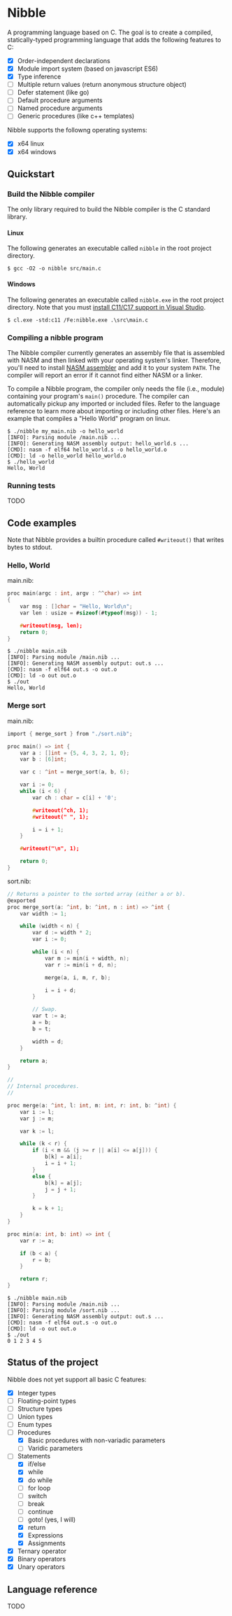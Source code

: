 # Nibble
A programming language based on C. The goal is to create a compiled, statically-typed programming language that adds the following features to C:

- [x] Order-independent declarations
- [x] Module import system (based on javascript ES6)
- [x] Type inference
- [ ] Multiple return values (return anonymous structure object)
- [ ] Defer statement (like go)
- [ ] Default procedure arguments
- [ ] Named procedure arguments
- [ ] Generic procedures (like c++ templates)

Nibble supports the followng operating systems:
- [x] x64 linux
- [x] x64 windows

## Quickstart
### Build the Nibble compiler
The only library required to build the Nibble compiler is the C standard library.
#### Linux
The following generates an executable called `nibble` in the root project directory.
```console
$ gcc -O2 -o nibble src/main.c
```
#### Windows
The following generates an executable called `nibble.exe` in the root project directory. Note that you must [install C11/C17 support in Visual Studio](https://docs.microsoft.com/en-us/cpp/overview/install-c17-support?view=msvc-170).
```console
$ cl.exe -std:c11 /Fe:nibble.exe .\src\main.c
```
### Compiling a nibble program
The Nibble compiler currently generates an assembly file that is assembled with NASM and then linked with your operating system's linker. Therefore, you'll need to install [NASM assembler](https://nasm.us/) and add it to your system `PATH`. The compiler will report an error if it cannot find either NASM or a linker.

To compile a Nibble program, the compiler only needs the file (i.e., module) containing your program's `main()` procedure. The compiler can automatically pickup any imported or included files. Refer to the language reference to learn more about importing or including other files. Here's an example that compiles a "Hello World" program on linux.

```console
$ ./nibble my_main.nib -o hello_world
[INFO]: Parsing module /main.nib ...
[INFO]: Generating NASM assembly output: hello_world.s ...
[CMD]: nasm -f elf64 hello_world.s -o hello_world.o
[CMD]: ld -o hello_world hello_world.o
$ ./hello_world
Hello, World

```

### Running tests
TODO

## Code examples
Note that Nibble provides a builtin procedure called `#writeout()` that writes bytes to stdout.

### Hello, World

main.nib:
```c
proc main(argc : int, argv : ^^char) => int
{
    var msg : []char = "Hello, World\n";
    var len : usize = #sizeof(#typeof(msg)) - 1;

    #writeout(msg, len);
    return 0;
}
```

```console
$ ./nibble main.nib
[INFO]: Parsing module /main.nib ...
[INFO]: Generating NASM assembly output: out.s ...
[CMD]: nasm -f elf64 out.s -o out.o
[CMD]: ld -o out out.o
$ ./out
Hello, World

```
### Merge sort

main.nib:
```c
import { merge_sort } from "./sort.nib";

proc main() => int {
    var a : []int = {5, 4, 3, 2, 1, 0};
    var b : [6]int;

    var c : ^int = merge_sort(a, b, 6);

    var i := 0;
    while (i < 6) {
        var ch : char = c[i] + '0';

        #writeout(^ch, 1);
        #writeout(" ", 1);

        i = i + 1;
    }

    #writeout("\n", 1);

    return 0;
}
```

sort.nib:
```c
// Returns a pointer to the sorted array (either a or b).
@exported
proc merge_sort(a: ^int, b: ^int, n : int) => ^int {
    var width := 1;

    while (width < n) {
        var d := width * 2;
        var i := 0;

        while (i < n) {
            var m := min(i + width, n);
            var r := min(i + d, n);

            merge(a, i, m, r, b);

            i = i + d;
        }

        // Swap.
        var t := a;
        a = b;
        b = t;

        width = d;
    }

    return a;
}

//
// Internal procedures.
//

proc merge(a: ^int, l: int, m: int, r: int, b: ^int) {
    var i := l;
    var j := m;

    var k := l;

    while (k < r) {
        if (i < m && (j >= r || a[i] <= a[j])) {
            b[k] = a[i];
            i = i + 1;
        }
        else {
            b[k] = a[j];
            j = j + 1;
        }

        k = k + 1;
    }
}

proc min(a: int, b: int) => int {
    var r := a;

    if (b < a) {
        r = b;
    }

    return r;
}
```

```console
$ ./nibble main.nib
[INFO]: Parsing module /main.nib ...
[INFO]: Parsing module /sort.nib ...
[INFO]: Generating NASM assembly output: out.s ...
[CMD]: nasm -f elf64 out.s -o out.o
[CMD]: ld -o out out.o
$ ./out
0 1 2 3 4 5 

```


## Status of the project

Nibble does not yet support all basic C features:
- [x] Integer types
- [ ] Floating-point types
- [ ] Structure types
- [ ] Union types
- [ ] Enum types
- [ ] Procedures
    - [x] Basic procedures with non-variadic parameters
    - [ ] Varidic parameters
- [ ] Statements
    - [x] if/else
    - [x] while 
    - [x] do while
    - [ ] for loop
    - [ ] switch
    - [ ] break
    - [ ] continue
    - [ ] goto! (yes, I will)
    - [x] return 
    - [x] Expressions
    - [x] Assignments
- [x] Ternary operator
- [x] Binary operators
- [x] Unary operators

## Language reference
TODO
